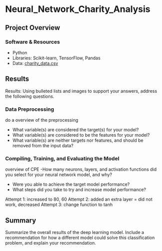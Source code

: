 # Neural_Network_Charity_Analysis

## Project Overview

### Software & Resources
- Python
- Libraries: Scikit-learn, TensorFlow, Pandas
- Data: [charity_data.csv]()

## Results

Results: Using bulleted lists and images to support your answers, address the following questions.

### Data Preprocessing
do a overview of the preprocessing
- What variable(s) are considered the target(s) for your model?
- What variable(s) are considered to be the features for your model?
- What variable(s) are neither targets nor features, and should be removed from the input data?

### Compiling, Training, and Evaluating the Model
overview of CPE
-How many neurons, layers, and activation functions did you select for your neural network model, and why?
- Were you able to achieve the target model performance?
- What steps did you take to try and increase model performance?

Attempt 1: increased to 80, 60
Attempt 2: added an extra layer = did not work, decreased
Attempt 3: change function to tanh

## Summary
Summarize the overall results of the deep learning model. Include a recommendation for how a different model could solve this classification problem, and explain your recommendation.



